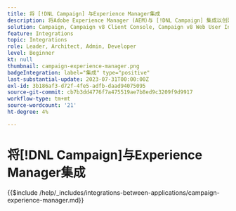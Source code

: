 ```yaml
---
title: 将 [!DNL Campaign] 与Experience Manager集成
description: 将Adobe Experience Manager (AEM)与 [!DNL Campaign] 集成以创建和管理电子邮件营销活动。
solution: Campaign, Campaign v8 Client Console, Campaign v8 Web User Interface, Campaign Standard, Campaign Classic v7, Experience Manager, Experience Manager Forms
feature: Integrations
topic: Integrations
role: Leader, Architect, Admin, Developer
level: Beginner
kt: null
thumbnail: campaign-experience-manager.png
badgeIntegration: label="集成" type="positive"
last-substantial-update: 2023-07-31T00:00:00Z
exl-id: 3b186af3-d72f-4fe5-adfb-daad94075095
source-git-commit: cb7b3dd4776f7a475519ae7b8ed9c3209f9d9917
workflow-type: tm+mt
source-wordcount: '21'
ht-degree: 4%

---
```


# 将[!DNL Campaign]与Experience Manager集成

{{$include /help/_includes/integrations-between-applications/campaign-experience-manager.md}}
